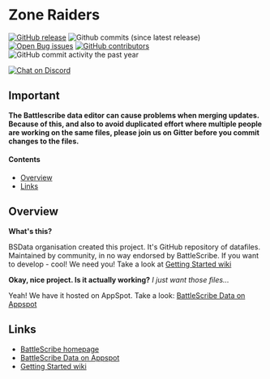Zone Raiders
============

[![GitHub release](https://img.shields.io/github/release/BSData/zone-raiders.svg?style=flat-square)](https://github.com/BSData/zone-raiders/releases/latest)
![Github commits (since latest release)](https://img.shields.io/github/commits-since/BSData/zone-raiders/latest.svg?style=flat-square)
[![Open Bug issues](https://img.shields.io/github/issues/bsdata/zone-raiders/Type%3A%20bug.svg?style=flat-square&label=bugs)](https://github.com/BSData/zone-raiders/issues?q=is%3Aissue+is%3Aopen+label%3A%22Type%3A+bug%22)
[![GitHub contributors](https://img.shields.io/github/contributors/BSData/zone-raiders.svg?style=flat-square)](https://github.com/BSData/zone-raiders/graphs/contributors)
![GitHub commit activity the past year](https://img.shields.io/github/commit-activity/y/BSData/zone-raiders.svg?style=flat-square)

[![Chat on Discord](https://img.shields.io/discord/558412685981777922?style=popout-square)](https://discord.gg/KqPVhds)


## Important ##
[Important]: #important

__The Battlescribe data editor can cause problems when merging updates. Because of this, and also to avoid duplicated effort where multiple people are working on the same files, please join us on Gitter before you commit changes to the files.__

#### Contents ####

* [Overview][]
* [Links][]

## Overview ##
[Overview]: #overview

__What's this?__

BSData organisation created this project. It's GitHub repository of datafiles.
Maintained by community, in no way endorsed by BattleScribe. If you want
to develop - cool! We need you! Take a look at [Getting Started wiki][]

__Okay, nice project. Is it actually working?__ _I just want those files..._

Yeah! We have it hosted on AppSpot. Take a look: [BattleScribe Data on Appspot][]


## Links ##
[Links]: #links

* [BattleScribe homepage][]
* [BattleScribe Data on Appspot][]
* [Getting Started wiki][]


[BattleScribe homepage]: http://www.battlescribe.net/
[BattleScribe Data on Appspot]: http://battlescribedata.appspot.com/#/repos
[Getting Started wiki]: https://github.com/BSData/catalogue-development/wiki/Getting-Started#contributing
